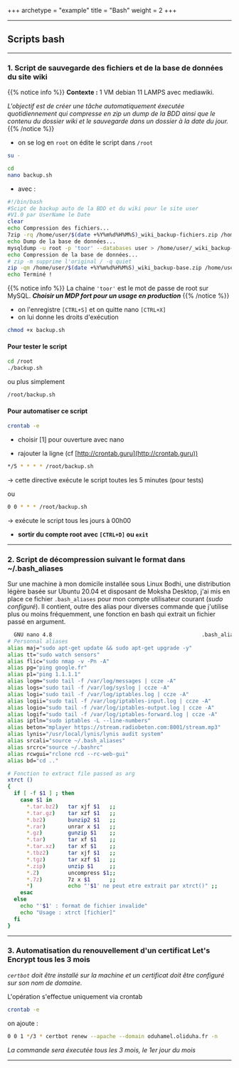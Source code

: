 +++
archetype = "example"
title = "Bash"
weight = 2
+++

---

## **Scripts bash**

---

### 1. Script de sauvegarde des fichiers et de la base de données du site wiki

{{% notice info %}}
**Contexte :** 1 VM debian 11 LAMPS avec mediawiki.

*L'objectif est de créer une tâche automatiquement éxecutée quotidiennement qui compresse en zip un dump de la BDD ainsi que le contenu du dossier wiki et le sauvegarde dans un dossier à la date du jour.*
{{% /notice %}}

- on se log en `root` on édite le script dans `/root`

```bash
su -

cd
nano backup.sh
```

- avec :

```bash
#!/bin/bash
#Scipt de backup auto de la BDD et du wiki pour le site user
#V1.0 par UserName le Date
clear
echo Compression des fichiers...
7zip -rq /home/user/$(date +%Y%m%d%H%M%S)_wiki_backup-fichiers.zip /home/user/wiki
echo Dump de la base de données...
mysqldump -u root -p 'toor' --databases user > /home/user/_wiki_backup-base.sql
echo Compression de la base de données...
# zip -m supprime l'original / -q quiet
zip -qm /home/user/$(date +%Y%m%d%H%M%S)_wiki_backup-base.zip /home/user/_wiki_backup-base.sql
echo Terminé !
```

{{% notice info %}}
La chaine `'toor'` est le mot de passe de root sur MySQL. ***Choisir un MDP fort pour un usage en production***
{{% /notice %}}

- on l'enregistre `[CTRL+S]` et on quitte nano `[CTRL+X]`
- on lui donne les droits d'exécution

```bash
chmod +x backup.sh
```

#### Pour tester le script

```bash
cd /root
./backup.sh
```

ou plus simplement

```bash
/root/backup.sh
```

#### Pour automatiser ce script

```bash
crontab -e
```

- choisir [1] pour ouverture avec nano

- rajouter la ligne (cf [http://crontab.guru](http://crontab.guru))

```bash
*/5 * * * * /root/backup.sh
```

-> cette directive exécute le script toutes les 5 minutes (pour tests)

ou

```bash
0 0 * * * /root/backup.sh
```

-> exécute le script tous les jours à 00h00

- **sortir du compte root avec `[CTRL+D]` ou `exit`**

---

### 2. Script de décompression suivant le format dans ~/.bash_aliases

Sur une machine à mon domicile installée sous Linux Bodhi, une distribution légère basée sur Ubuntu 20.04 et disposant de Moksha Desktop, j'ai mis en place ce fichier `.bash_aliases` pour mon compte utilisateur courant (*sudo configuré*). Il contient, outre des alias pour diverses commande que j'utilise plus ou moins fréquemment, une fonction en bash qui extrait un fichier passé en argument.

```bash
  GNU nano 4.8                                               .bash_aliases
# Personnal aliases
alias maj="sudo apt-get update && sudo apt-get upgrade -y"
alias tt="sudo watch sensors"
alias flic="sudo nmap -v -Pn -A"
alias pg="ping google.fr"
alias p1="ping 1.1.1.1"
alias logm="sudo tail -f /var/log/messages | ccze -A"
alias logs="sudo tail -f /var/log/syslog | ccze -A"
alias logi="sudo tail -f /var/log/iptables.log | ccze -A"
alias logii="sudo tail -f /var/log/iptables-input.log | ccze -A"
alias logio="sudo tail -f /var/log/iptables-output.log | ccze -A"
alias logif="sudo tail -f /var/log/iptables-forward.log | ccze -A"
alias iptln="sudo iptables -L --line-numbers"
alias beton="mplayer https://stream.radiobeton.com:8001/stream.mp3"
alias lynis="/usr/local/lynis/lynis audit system"
alias srcali="source ~/.bash_aliases"
alias srcrc="source ~/.bashrc"
alias rcwgui="rclone rcd --rc-web-gui"
alias bd="cd .."

# Fonction to extract file passed as arg
xtrct ()
{
  if [ -f $1 ] ; then
    case $1 in
      *.tar.bz2)   tar xjf $1   ;;
      *.tar.gz)    tar xzf $1   ;;
      *.bz2)       bunzip2 $1   ;;
      *.rar)       unrar x $1   ;;
      *.gz)        gunzip $1    ;;
      *.tar)       tar xf $1    ;;
      *.tar.xz)    tar xf $1    ;;
      *.tbz2)      tar xjf $1   ;;
      *.tgz)       tar xzf $1   ;;
      *.zip)       unzip $1     ;;
      *.Z)         uncompress $1;;
      *.7z)        7z x $1      ;;
      *)           echo "'$1' ne peut etre extrait par xtrct()" ;;
    esac
  else
    echo "'$1' : format de fichier invalide"
    echo "Usage : xtrct [fichier]"
  fi
}
```

---

### 3. Automatisation du renouvellement d'un certificat Let's Encrypt tous les 3 mois

*`certbot` doit être installé sur la machine et un certificat doit être configuré sur son nom de domaine.*

L'opération s'effectue uniquement via crontab

```bash
crontab -e
```

on ajoute :

```bash
0 0 1 */3 * certbot renew --apache --domain oduhamel.oliduha.fr -n
```

*La commande sera éxecutée tous les 3 mois, le 1er jour du mois*

---
